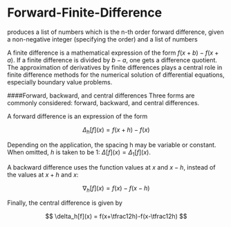 # Forward-Finite-Difference
produces a list of numbers which is the n-th order forward difference, given a non-negative integer (specifying the order) and a list of numbers

A finite difference is a mathematical expression of the form $f(x + b) − f(x + a)$. If a finite difference is divided by $b − a$, one gets a difference quotient. The approximation of derivatives by finite differences plays a central role in finite difference methods for the numerical solution of differential equations, especially boundary value problems.

####Forward, backward, and central differences
Three forms are commonly considered: forward, backward, and central differences.

A forward difference is an expression of the form

$$
 \Delta_h[f](x) =  f(x + h) - f(x) 
$$

Depending on the application, the spacing h may be variable or constant. When omitted, $h$ is taken to be 1: $\Delta[f](x) = \Delta_1[f](x)$.

A backward difference uses the function values at $x$ and $x − h$, instead of the values at $x + h$ and $x$:

$$
 \nabla_h[f](x) =  f(x) - f(x-h)
$$

Finally, the central difference is given by

$$
 \delta_h[f](x) =  f(x+\tfrac12h)-f(x-\tfrac12h)
$$
